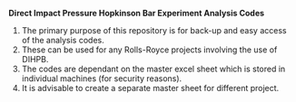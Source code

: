 **Direct Impact Pressure Hopkinson Bar Experiment Analysis Codes**

1. The primary purpose of this repository is for back-up and easy access of the analysis codes. 
2. These can be used for any Rolls-Royce projects involving the use of DIHPB. 
3. The codes are dependant on the master excel sheet which is stored in individual machines (for security reasons). 
4. It is advisable to create a separate master sheet for different project.

